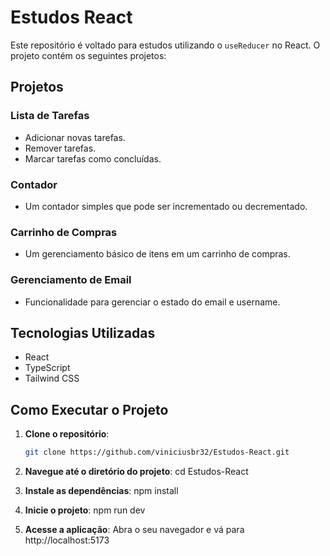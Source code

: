 # Estudos React

Este repositório é voltado para estudos utilizando o `useReducer` no React. O projeto contém os seguintes projetos:

## Projetos

### Lista de Tarefas
- Adicionar novas tarefas.
- Remover tarefas.
- Marcar tarefas como concluídas.

### Contador
- Um contador simples que pode ser incrementado ou decrementado.

### Carrinho de Compras
- Um gerenciamento básico de itens em um carrinho de compras.

### Gerenciamento de Email
- Funcionalidade para gerenciar o estado do email e username.

## Tecnologias Utilizadas
- React
- TypeScript
- Tailwind CSS

## Como Executar o Projeto

1. **Clone o repositório**:
   ```bash
   git clone https://github.com/viniciusbr32/Estudos-React.git

2. **Navegue até o diretório do projeto**:
   cd Estudos-React


3. **Instale as dependências**:
   npm install


4. **Inicie o projeto**:
   npm run dev

 5.  **Acesse a aplicação**: 
     Abra o seu navegador e vá para http://localhost:5173
